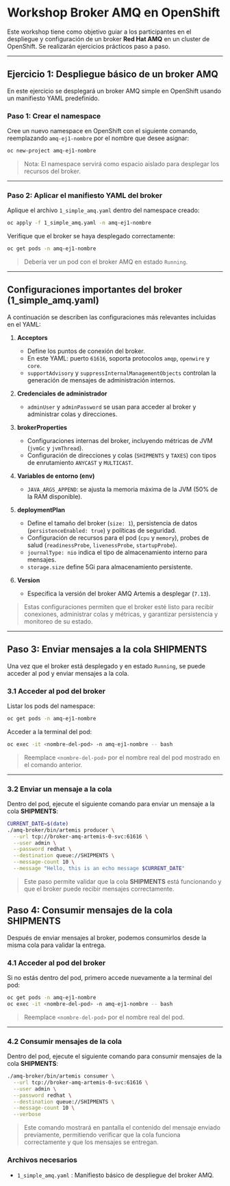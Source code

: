# Workshop Broker AMQ en OpenShift

Este workshop tiene como objetivo guiar a los participantes en el despliegue y configuración de un broker **Red Hat AMQ** en un cluster de OpenShift. Se realizarán ejercicios prácticos paso a paso.

---

## Ejercicio 1: Despliegue básico de un broker AMQ

En este ejercicio se desplegará un broker AMQ simple en OpenShift usando un manifiesto YAML predefinido.

### Paso 1: Crear el namespace

Cree un nuevo namespace en OpenShift con el siguiente comando, reemplazando `amq-ej1-nombre` por el nombre que desee asignar:

```bash
oc new-project amq-ej1-nombre
```

> Nota: El namespace servirá como espacio aislado para desplegar los recursos del broker.

---

### Paso 2: Aplicar el manifiesto YAML del broker

Aplique el archivo `1_simple_amq.yaml` dentro del namespace creado:

```bash
oc apply -f 1_simple_amq.yaml -n amq-ej1-nombre
```

Verifique que el broker se haya desplegado correctamente:

```bash
oc get pods -n amq-ej1-nombre
```

> Debería ver un pod con el broker AMQ en estado `Running`.

---

## Configuraciones importantes del broker (1_simple_amq.yaml)

A continuación se describen las configuraciones más relevantes incluidas en el YAML:

1. **Acceptors**  
   - Define los puntos de conexión del broker.  
   - En este YAML: puerto `61616`, soporta protocolos `amqp`, `openwire` y `core`.  
   - `supportAdvisory` y `suppressInternalManagementObjects` controlan la generación de mensajes de administración internos.

2. **Credenciales de administrador**  
   - `adminUser` y `adminPassword` se usan para acceder al broker y administrar colas y direcciones.

3. **brokerProperties**  
   - Configuraciones internas del broker, incluyendo métricas de JVM (`jvmGc` y `jvmThread`).  
   - Configuración de direcciones y colas (`SHIPMENTS` y `TAXES`) con tipos de enrutamiento `ANYCAST` y `MULTICAST`.

4. **Variables de entorno (env)**  
   - `JAVA_ARGS_APPEND`: se ajusta la memoria máxima de la JVM (50% de la RAM disponible).

5. **deploymentPlan**  
   - Define el tamaño del broker (`size: 1`), persistencia de datos (`persistenceEnabled: true`) y políticas de seguridad.  
   - Configuración de recursos para el pod (`cpu` y `memory`), probes de salud (`readinessProbe`, `livenessProbe`, `startupProbe`).  
   - `journalType: nio` indica el tipo de almacenamiento interno para mensajes.  
   - `storage.size` define 5Gi para almacenamiento persistente.

6. **Version**  
   - Especifica la versión del broker AMQ Artemis a desplegar (`7.13`).

> Estas configuraciones permiten que el broker esté listo para recibir conexiones, administrar colas y métricas, y garantizar persistencia y monitoreo de su estado.

---

## Paso 3: Enviar mensajes a la cola SHIPMENTS

Una vez que el broker está desplegado y en estado `Running`, se puede acceder al pod y enviar mensajes a la cola.

### 3.1 Acceder al pod del broker

Listar los pods del namespace:

```bash
oc get pods -n amq-ej1-nombre
```

Acceder a la terminal del pod:

```bash
oc exec -it <nombre-del-pod> -n amq-ej1-nombre -- bash
```

> Reemplace `<nombre-del-pod>` por el nombre real del pod mostrado en el comando anterior.

---

### 3.2 Enviar un mensaje a la cola

Dentro del pod, ejecute el siguiente comando para enviar un mensaje a la cola **SHIPMENTS**:

```bash
CURRENT_DATE=$(date)
./amq-broker/bin/artemis producer \
  --url tcp://broker-amq-artemis-0-svc:61616 \
  --user admin \
  --password redhat \
  --destination queue://SHIPMENTS \
  --message-count 10 \
  --message "Hello, this is an echo message $CURRENT_DATE"
```


> Este paso permite validar que la cola **SHIPMENTS** está funcionando y que el broker puede recibir mensajes correctamente.

## Paso 4: Consumir mensajes de la cola SHIPMENTS

Después de enviar mensajes al broker, podemos consumirlos desde la misma cola para validar la entrega.

### 4.1 Acceder al pod del broker

Si no estás dentro del pod, primero accede nuevamente a la terminal del pod:

```bash
oc get pods -n amq-ej1-nombre
oc exec -it <nombre-del-pod> -n amq-ej1-nombre -- bash
```

> Reemplace `<nombre-del-pod>` por el nombre real del pod.

---

### 4.2 Consumir mensajes de la cola

Dentro del pod, ejecute el siguiente comando para consumir mensajes de la cola **SHIPMENTS**:

```bash
./amq-broker/bin/artemis consumer \
  --url tcp://broker-amq-artemis-0-svc:61616 \
  --user admin \
  --password redhat \
  --destination queue://SHIPMENTS \
  --message-count 10 \
  --verbose
```

> Este comando mostrará en pantalla el contenido del mensaje enviado previamente, permitiendo verificar que la cola funciona correctamente y que los mensajes se entregan.


### Archivos necesarios

- `1_simple_amq.yaml` : Manifiesto básico de despliegue del broker AMQ.
